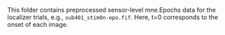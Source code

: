 This folder contains preprocessed sensor-level mne.Epochs data for the localizer trials, e.g., `sub401_stimOn-epo.fif`. Here, t=0 corresponds to the onset of each image.
